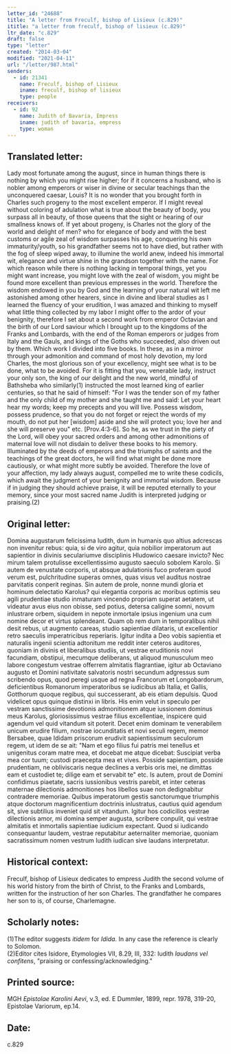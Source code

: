 ```yaml
---
letter_id: "24688"
title: "A letter from Freculf, bishop of Lisieux (c.829)"
ititle: "a letter from freculf, bishop of lisieux (c.829)"
ltr_date: "c.829"
draft: false
type: "letter"
created: "2014-03-04"
modified: "2021-04-11"
url: "/letter/987.html"
senders:
  - id: 21341
    name: Freculf, bishop of Lisieux
    iname: freculf, bishop of lisieux
    type: people
receivers:
  - id: 92
    name: Judith of Bavaria, Empress
    iname: judith of bavaria, empress
    type: woman
---
```

<h2> Translated letter:</h2>Lady most fortunate among the august, since in human things there is nothing by which you might rise higher; for if it concerns a husband, who is nobler among emperors or wiser in divine or secular teachings than the unconquered caesar, Louis?  It is no wonder that you brought forth in Charles such progeny to the most excellent emperor.  If I might reveal without coloring of adulation what is true about the beauty of body, you surpass all in beauty, of those queens that the sight or hearing of our smallness knows of.  If yet about progeny, is Charles not the glory of the world and delight of men? who for elegance of body and with the best customs or agile zeal of wisdom surpasses his age, conquering his own immaturity/youth, so his grandfather seems not to have died, but rather with the fog of sleep wiped away, to illumine the world anew, indeed his immortal wit, elegance and virtue shine in the grandson together with the name.   For which reason while there is nothing lacking in temporal things, yet you might want increase, you might love with the zeal of wisdom, you might be found more excellent than previous empresses in the world.
Therefore the wisdom endowed in you by God and the learning of your natural wit left me astonished among other hearers, since in divine and liberal studies as I learned the fluency of your erudition, I was amazed and thinking to myself what little thing collected by my labor I might offer to the ardor of your benignity, therefore I set about a second work from emperor Octavian and the birth of our Lord saviour which I brought up to the kingdoms of the Franks and Lombards, with the end of the Roman emperors or judges from Italy and the Gauls, and kings of the Goths who succeeded, also driven out by them.  Which work I divided into five books.  In these, as in a mirror through your admonition and command of most holy devotion, my lord Charles, the most glorious son of your excellency, might see what is to be done, what to be avoided.  For it is fitting that you, venerable lady, instruct your only son, the king of our delight and the new world, mindful of Bathsheba who similarly(1) instructed the most learned king of earlier centuries, so that he said of himself:  "For I was the tender son of my father and the only child of my mother and she taught me and said:  Let your heart hear my words; keep my precepts and you will live.  Possess wisdom, possess prudence, so that you do not forget or reject the words of my mouth, do not put her [wisdom] aside and she will protect you; love her and she will preserve you" etc. [Prov.4:3-6].   So he, as we trust in the piety of the Lord, will obey your sacred orders and among other admonitions of maternal love will not disdain to deliver these books to his memory.  Illuminated by the deeds of emperors and the triumphs of saints and the teachings of the great doctors, he will find what might be done more cautiously, or what might more subtly be avoided.
Therefore the love of your affection, my lady always august, compelled me to write these codicils, which await the judgment of your benignity and immortal wisdom.
Because if in judging they should achieve praise, it will be reputed eternally to your memory, since your most sacred name Judith is interpreted judging or praising.(2)
<h2 class="mt-4"> Original letter:</h2>Domina augustarum felicissima Iudith, dum in humanis quo altius adcrescas non invenitur rebus:  quia, si de viro agitur, quia nobilior imperatorum aut sapientior in divinis seculariumve disciplinis Hludowico caesare invicto?  Nec mirum talem protulisse excellentissimo augusto saeculo sobolem Karolo.  Si autem de venustate corporis, ut absque adulationis fuco proferam quod verum est, pulchritudine superas omnes, quas visus vel auditus nostrae parvitatis conperit reginas.  Sin autem de prole, nonne mundi gloria et hominum delectatio Karolus? qui elegantia corporis ac moribus optimis seu agili prudentiae studio inmaturam vincendo propriam superat aetatem, ut videatur avus eius non obisse, sed potius, detersa caligine somni, novum inlustrare orbem, siquidem in nepote inmortale ipsius ingenium una cum nomine decor et virtus splendeant.  Quam ob rem dum in temporalibus nihil desit rebus, ut augmento careas, studio sapientiae dilataris, ut excellentior retro saeculis imperatricibus reperiaris.
Igitur indita a Deo vobis sapientia et naturalis ingenii scientia adtonitum me reddit inter ceteros auditores, quoniam in divinis et liberalibus studiis, ut vestrae eruditionis novi facundiam, obstipui, mecumque deliberans, ut aliquod munusculum meo labore congestum vestrae offerrem almitatis flagrantiae, igitur ab Octaviano augusto et Domini nativitate salvatoris nostri secundum adgressus sum scribendo opus, quod peregi usque ad regna Francorum et Longobardorum, deficientibus Romanorum imperatoribus se iudicibus ab Italia, et Gallis, Gotthorum quoque regibus, qui successerant, ab eis etiam depulsis.  Quod videlicet opus quinque distinxi in libris.  His enim velut in speculo per vestram sanctissime devotionis admonitionem atque iussionem dominus meus Karolus, gloriosissimus vestrae filius excellentiae, inspicere quid agendum vel quid vitandum sit poterit.  Decet enim dominam te venerabilem unicum erudire filium, nostrae iocunditatis et novi seculi regem, memor Bersabee, quae Ididam priscorum erudivit sapientissimum seculorum regem, ut idem de se ait:  "Nam et ego filius fui patris mei tenellus et unigenitus coram matre mea, et docebat me atque dicebat:  Suscipiat verba mea cor tuum; custodi praecepta mea et vives.  Posside sapientiam, posside prudentiam, ne obliviscaris neque declines a verbis oris mei, ne dimittas eam et custodiet te; dilige eam et servabit te" etc.  Is autem, prout de Domini confidimus piaetate, sacris iussionibus vestris parebit, et inter ceteras maternae dilectionis admonitiones hos libellos suae non dedignabitur contradere memoriae.  Quibus imperatorum gestis sanctorumque triumphis atque doctorum magnificentium doctrinis inlustratus, cautius quid agendum sit, sive subtilius inveniet quid sit vitandum.
Igitur hos codicillos vestrae dilectionis amor, mi domina semper augusta, scribere conpulit, qui vestrae almitatis et inmortalis sapientiae iudicium expectant.  Quod si iudicando consequantur laudem, vestrae reputabitur aeternaliter memoriae, quoniam sacratissimum nomen vestrum Iudith iudican sive laudans interpretatur.
<h2 class="mt-4"> Historical context:</h2>Freculf, bishop of Lisieux dedicates to empress Judith the second volume of his world history from the birth of Christ, to the Franks and Lombards, written for the  instruction of her son Charles.  The grandfather he compares her son to is, of course, Charlemagne.
<h2 class="mt-4"> Scholarly notes:</h2><p>(1)The editor suggests <em>itidem</em> for <em>Idida.</em> In any case the reference is clearly to Solomon. <br>(2)Editor cites Isidore, Etymologies VII, 8.29, III, 332: Iudith <em>laudans vel confitens</em>, "praising or confessing/acknowledging."</p><h2 class="mt-4"> Printed source:</h2><p>MGH <em>Epistolae Karolini Aevi</em>, v.3, ed. E Dummler, 1899, repr. 1978, 319-20, Epistolae Variorum, ep.14.</p><h2 class="mt-4"> Date:</h2>c.829